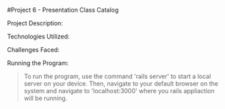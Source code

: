 #Project 6 - Presentation Class Catalog

Project Description:
>

Technologies Utilized:
> 

Challenges Faced:
>

Running the Program:
>To run the program, use the command 'rails server' to start a local server on your device. Then, navigate to your default browser on the system and navigate to 'localhost:3000' where you rails appliaction will be running.
